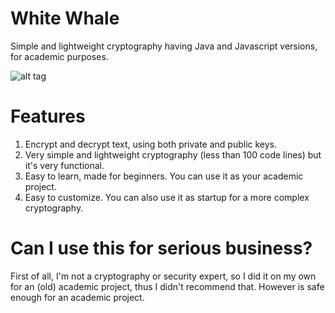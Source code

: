 White Whale
=====
Simple and lightweight cryptography having Java and Javascript versions, for academic purposes.

![alt tag](https://raw.github.com/leonardiwagner/whitewhale/master/logo.jpg)

Features
=====

1. Encrypt and decrypt text, using both private and public keys.
2. Very simple and lightweight cryptography (less than 100 code lines) but it's very functional.
3. Easy to learn, made for beginners. You can use it as your academic project.
4. Easy to customize. You can also use it as startup for a more complex cryptography.

Can I use this for serious business?
=====
First of all, I'm not a cryptography or security expert, so I did it on my own for an (old) academic project, thus I didn't recommend that. However is safe enough for an academic project.

